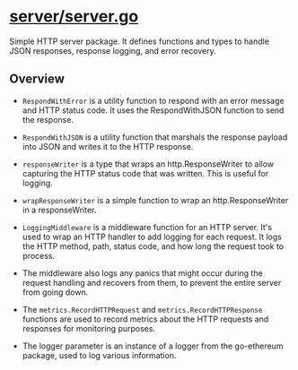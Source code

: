 # [server/server.go](./server.go)

Simple HTTP server package. It defines functions and types to handle JSON responses, response logging, and error recovery.

## Overview

- `RespondWithError` is a utility function to respond with an error message and HTTP status code. It uses the RespondWithJSON function to send the response.

- `RespondWithJSON` is a utility function that marshals the response payload into JSON and writes it to the HTTP response.

- `responseWriter` is a type that wraps an http.ResponseWriter to allow capturing the HTTP status code that was written. This is useful for logging.

- `wrapResponseWriter` is a simple function to wrap an http.ResponseWriter in a responseWriter.

- `LoggingMiddleware` is a middleware function for an HTTP server. It's used to wrap an HTTP handler to add logging for each request. It logs the HTTP method, path, status code, and how long the request took to process.

- The middleware also logs any panics that might occur during the request handling and recovers from them, to prevent the entire server from going down.

- The `metrics.RecordHTTPRequest` and `metrics.RecordHTTPResponse` functions are used to record metrics about the HTTP requests and responses for monitoring purposes.

- The logger parameter is an instance of a logger from the go-ethereum package, used to log various information.

